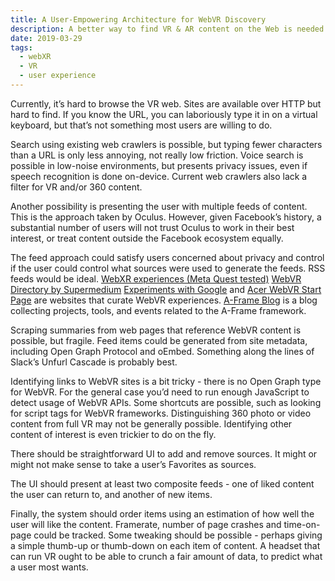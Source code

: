```yaml
---
title: A User-Empowering Architecture for WebVR Discovery
description: A better way to find VR & AR content on the Web is needed.
date: 2019-03-29
tags:
  - webXR
  - VR
  - user experience
---
```

Currently, it’s hard to browse the VR web. Sites are available over HTTP but hard to find. If you know the URL, you can laboriously type it in on a virtual keyboard, but that’s not something most users are willing to do.

Search using existing web crawlers is possible, but typing fewer characters than a URL is only less annoying, not really low friction. Voice search is possible in low-noise environments, but presents privacy issues, even if speech recognition is done on-device. Current web crawlers also lack a filter for VR and/or 360 content.

Another possibility is presenting the user with multiple feeds of content. This is the approach taken by Oculus. However, given Facebook’s history, a substantial number of users will not trust Oculus to work in their best interest, or treat content outside the Facebook ecosystem equally.

The feed approach could satisfy users concerned about privacy and control if the user could control what sources were used to generate the feeds. RSS feeds would be ideal. [WebXR experiences
(Meta Quest tested)](https://vrsites.com/) [WebVR Directory by Supermedium](https://webvr.directory/) [Experiments with Google](https://experiments.withgoogle.com/collection/webvr) and [Acer WebVR Start Page](https://acerwebvr.github.io/) are websites that curate WebVR experiences. [A-Frame Blog](https://aframe.io/blog/) is a blog collecting projects, tools, and events related to the A-Frame framework.

Scraping summaries from web pages that reference WebVR content is possible, but fragile. Feed items could be generated from site metadata, including Open Graph Protocol and oEmbed. Something along the lines of Slack’s Unfurl Cascade is probably best.

Identifying links to WebVR sites is a bit tricky - there is no Open Graph type for WebVR. For the general case you’d need to run enough JavaScript to detect usage of WebVR APIs. Some shortcuts are possible, such as looking for script tags for WebVR frameworks. Distinguishing 360 photo or video content from full VR may not be generally possible. Identifying other content of interest is even trickier to do on the fly.

There should be straightforward UI to add and remove sources. It might or might not make sense to take a user’s Favorites as sources.

The UI should present at least two composite feeds - one of liked content the user can return to, and another of new items.

Finally, the system should order items using an estimation of how well the user will like the content. Framerate, number of page crashes and time-on-page could be tracked. Some tweaking should be possible - perhaps giving a simple thumb-up or thumb-down on each item of content. A headset that can run VR ought to be able to crunch a fair amount of data, to predict what a user most wants.


